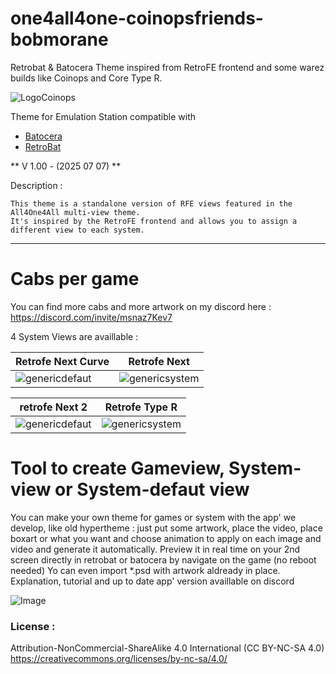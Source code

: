 # one4all4one-coinopsfriends-bobmorane
Retrobat & Batocera Theme inspired from RetroFE frontend and some warez builds like Coinops and Core Type R.

![LogoCoinops](https://github.com/user-attachments/assets/57d97ffd-5eea-436b-a10b-626367d5103c)

Theme for Emulation Station compatible with
- [Batocera](https://batocera.org/)
- [RetroBat](https://www.retrobat.org/)

** V 1.00 - (2025 07 07) ** 

Description :

    This theme is a standalone version of RFE views featured in the All4One4All multi-view theme.
    It's inspired by the RetroFE frontend and allows you to assign a different view to each system.

---  

# Cabs per game
You can find more cabs and more artwork on my discord here : https://discord.com/invite/msnaz7Kev7

4 System Views are availlable :


| Retrofe Next Curve  | Retrofe Next
| ------------- | ------------- |
| ![genericdefaut](https://github.com/user-attachments/assets/ee95b902-d2af-4d89-9061-52a467ea8d7b)  | ![genericsystem](https://github.com/user-attachments/assets/f6023f97-7684-43e4-bf42-7feef0e6cffd)  | 

| retrofe Next 2  | Retrofe Type R
| ------------- | ------------- |
| ![genericdefaut](https://github.com/user-attachments/assets/ee95b902-d2af-4d89-9061-52a467ea8d7b)  | ![genericsystem](https://github.com/user-attachments/assets/f6023f97-7684-43e4-bf42-7feef0e6cffd)  | 

# Tool to create Gameview, System-view or System-defaut view

You can make your own theme for games or system with the app' we develop, like old hypertheme : just put some artwork, place the video, place boxart or what you want and choose animation to apply on each image and video and generate it automatically. Preview it in real time on your 2nd screen directly in retrobat or batocera by navigate on the game (no reboot needed)
Yo can even import *.psd with artwork aldready in place. Explanation, tutorial and up to date app' version availlable on discord

![Image](https://github.com/user-attachments/assets/29c2b596-d2cf-4d8e-b5ae-ee1d484aa2e2)

### License :
Attribution-NonCommercial-ShareAlike 4.0 International (CC BY-NC-SA 4.0)  
https://creativecommons.org/licenses/by-nc-sa/4.0/
